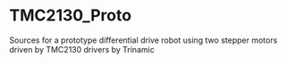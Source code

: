 # TMC2130_Proto
Sources for a prototype differential drive robot using two stepper motors driven by TMC2130 drivers by Trinamic 

